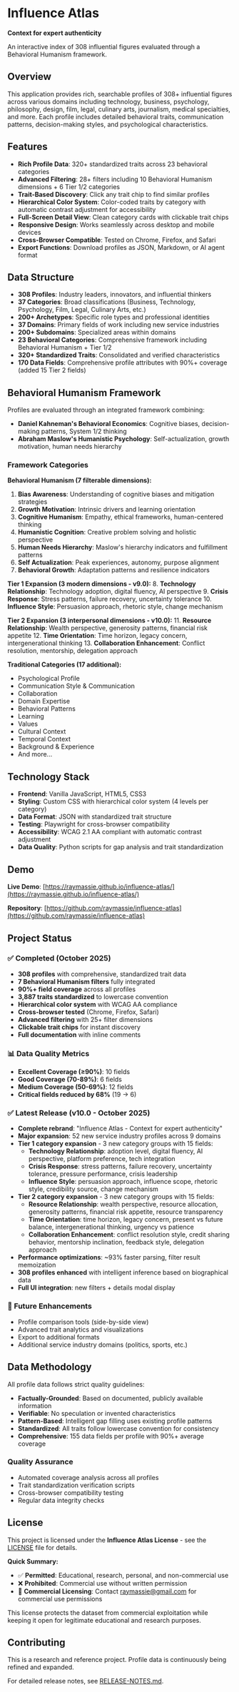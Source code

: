 # Influence Atlas

**Context for expert authenticity**

An interactive index of 308 influential figures evaluated through a Behavioral Humanism framework.

## Overview

This application provides rich, searchable profiles of 308+ influential figures across various domains including technology, business, psychology, philosophy, design, film, legal, culinary arts, journalism, medical specialties, and more. Each profile includes detailed behavioral traits, communication patterns, decision-making styles, and psychological characteristics.

## Features

- **Rich Profile Data**: 320+ standardized traits across 23 behavioral categories
- **Advanced Filtering**: 28+ filters including 10 Behavioral Humanism dimensions + 6 Tier 1/2 categories
- **Trait-Based Discovery**: Click any trait chip to find similar profiles
- **Hierarchical Color System**: Color-coded traits by category with automatic contrast adjustment for accessibility
- **Full-Screen Detail View**: Clean category cards with clickable trait chips
- **Responsive Design**: Works seamlessly across desktop and mobile devices
- **Cross-Browser Compatible**: Tested on Chrome, Firefox, and Safari
- **Export Functions**: Download profiles as JSON, Markdown, or AI agent format

## Data Structure

- **308 Profiles**: Industry leaders, innovators, and influential thinkers
- **37 Categories**: Broad classifications (Business, Technology, Psychology, Film, Legal, Culinary Arts, etc.)
- **200+ Archetypes**: Specific role types and professional identities
- **37 Domains**: Primary fields of work including new service industries
- **200+ Subdomains**: Specialized areas within domains
- **23 Behavioral Categories**: Comprehensive framework including Behavioral Humanism + Tier 1/2
- **320+ Standardized Traits**: Consolidated and verified characteristics
- **170 Data Fields**: Comprehensive profile attributes with 90%+ coverage (added 15 Tier 2 fields)

## Behavioral Humanism Framework

Profiles are evaluated through an integrated framework combining:
- **Daniel Kahneman's Behavioral Economics**: Cognitive biases, decision-making patterns, System 1/2 thinking
- **Abraham Maslow's Humanistic Psychology**: Self-actualization, growth motivation, human needs hierarchy

### Framework Categories

**Behavioral Humanism (7 filterable dimensions):**
1. **Bias Awareness**: Understanding of cognitive biases and mitigation strategies
2. **Growth Motivation**: Intrinsic drivers and learning orientation  
3. **Cognitive Humanism**: Empathy, ethical frameworks, human-centered thinking
4. **Humanistic Cognition**: Creative problem solving and holistic perspective
5. **Human Needs Hierarchy**: Maslow's hierarchy indicators and fulfillment patterns
6. **Self Actualization**: Peak experiences, autonomy, purpose alignment
7. **Behavioral Growth**: Adaptation patterns and resilience indicators

**Tier 1 Expansion (3 modern dimensions - v9.0):**
8. **Technology Relationship**: Technology adoption, digital fluency, AI perspective
9. **Crisis Response**: Stress patterns, failure recovery, uncertainty tolerance
10. **Influence Style**: Persuasion approach, rhetoric style, change mechanism

**Tier 2 Expansion (3 interpersonal dimensions - v10.0):**
11. **Resource Relationship**: Wealth perspective, generosity patterns, financial risk appetite
12. **Time Orientation**: Time horizon, legacy concern, intergenerational thinking
13. **Collaboration Enhancement**: Conflict resolution, mentorship, delegation approach

**Traditional Categories (17 additional):**
- Psychological Profile
- Communication Style & Communication
- Collaboration
- Domain Expertise
- Behavioral Patterns
- Learning
- Values
- Cultural Context
- Temporal Context
- Background & Experience
- And more...

## Technology Stack

- **Frontend**: Vanilla JavaScript, HTML5, CSS3
- **Styling**: Custom CSS with hierarchical color system (4 levels per category)
- **Data Format**: JSON with standardized trait structure
- **Testing**: Playwright for cross-browser compatibility
- **Accessibility**: WCAG 2.1 AA compliant with automatic contrast adjustment
- **Data Quality**: Python scripts for gap analysis and trait standardization

## Demo

**Live Demo**: [https://raymassie.github.io/influence-atlas/](https://raymassie.github.io/influence-atlas/)

**Repository**: [https://github.com/raymassie/influence-atlas](https://github.com/raymassie/influence-atlas)

## Project Status

### ✅ Completed (October 2025)
- **308 profiles** with comprehensive, standardized trait data
- **7 Behavioral Humanism filters** fully integrated
- **90%+ field coverage** across all profiles
- **3,887 traits standardized** to lowercase convention
- **Hierarchical color system** with WCAG AA compliance
- **Cross-browser tested** (Chrome, Firefox, Safari)
- **Advanced filtering** with 25+ filter dimensions
- **Clickable trait chips** for instant discovery
- **Full documentation** with inline comments

### 📊 Data Quality Metrics
- **Excellent Coverage (≥90%)**: 10 fields
- **Good Coverage (70-89%)**: 6 fields
- **Medium Coverage (50-69%)**: 12 fields
- **Critical fields reduced by 68%** (19 → 6)

### ✅ Latest Release (v10.0 - October 2025)
- **Complete rebrand**: "Influence Atlas - Context for expert authenticity"
- **Major expansion**: 52 new service industry profiles across 9 domains
- **Tier 1 category expansion** - 3 new category groups with 15 fields:
  - **Technology Relationship**: adoption level, digital fluency, AI perspective, platform preference, tech integration
  - **Crisis Response**: stress patterns, failure recovery, uncertainty tolerance, pressure performance, crisis leadership
  - **Influence Style**: persuasion approach, influence scope, rhetoric style, credibility source, change mechanism
- **Tier 2 category expansion** - 3 new category groups with 15 fields:
  - **Resource Relationship**: wealth perspective, resource allocation, generosity patterns, financial risk appetite, resource transparency
  - **Time Orientation**: time horizon, legacy concern, present vs future balance, intergenerational thinking, urgency vs patience
  - **Collaboration Enhancement**: conflict resolution style, credit sharing behavior, mentorship inclination, feedback style, delegation approach
- **Performance optimizations**: ~93% faster parsing, filter result memoization
- **308 profiles enhanced** with intelligent inference based on biographical data
- **Full UI integration**: new filters + details modal display

### 🎯 Future Enhancements
- Profile comparison tools (side-by-side view)
- Advanced trait analytics and visualizations
- Export to additional formats
- Additional service industry domains (politics, sports, etc.)

## Data Methodology

All profile data follows strict quality guidelines:

- **Factually-Grounded**: Based on documented, publicly available information
- **Verifiable**: No speculation or invented characteristics
- **Pattern-Based**: Intelligent gap filling uses existing profile patterns
- **Standardized**: All traits follow lowercase convention for consistency
- **Comprehensive**: 155 data fields per profile with 90%+ average coverage

### Quality Assurance
- Automated coverage analysis across all profiles
- Trait standardization verification scripts
- Cross-browser compatibility testing
- Regular data integrity checks

## License

This project is licensed under the **Influence Atlas License** - see the [LICENSE](LICENSE) file for details.

**Quick Summary:**
- ✅ **Permitted**: Educational, research, personal, and non-commercial use
- ❌ **Prohibited**: Commercial use without written permission
- 📧 **Commercial Licensing**: Contact raymassie@gmail.com for commercial use permissions

This license protects the dataset from commercial exploitation while keeping it open for legitimate educational and research purposes.

## Contributing

This is a research and reference project. Profile data is continuously being refined and expanded.

For detailed release notes, see [RELEASE-NOTES.md](RELEASE-NOTES.md).


